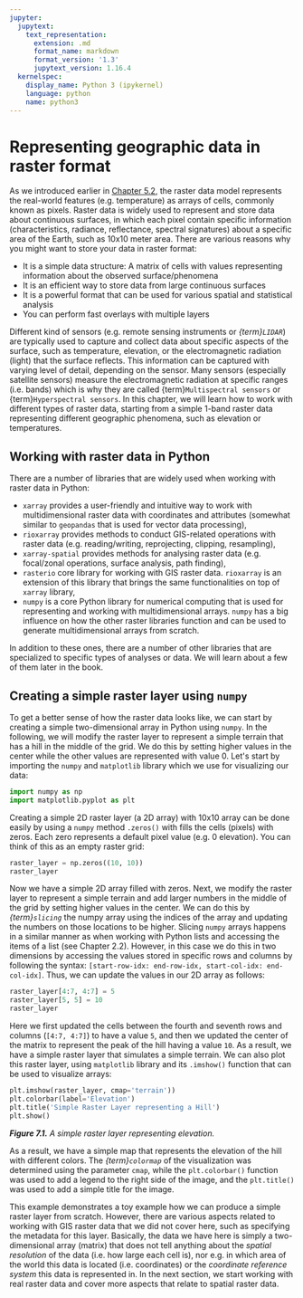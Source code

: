 ```yaml
---
jupyter:
  jupytext:
    text_representation:
      extension: .md
      format_name: markdown
      format_version: '1.3'
      jupytext_version: 1.16.4
  kernelspec:
    display_name: Python 3 (ipykernel)
    language: python
    name: python3
---
```


# Representing geographic data in raster format


As we introduced earlier in [Chapter 5.2](https://pythongis.org/part2/chapter-05/nb/01-introduction-to-geographic-data-in-python.html#basics-of-raster-data-and-arrays), the raster data model represents the real-world features (e.g. temperature) as arrays of cells, commonly known as pixels. Raster data is widely used to represent and store data about continuous surfaces, in which each pixel contain specific information (characteristics, radiance, reflectance, spectral signatures) about a specific area of the Earth, such as 10x10 meter area. There are various reasons why you might want to store your data in raster format:

- It is a simple data structure: A matrix of cells with values representing information about the observed surface/phenomena
- It is an efficient way to store data from large continuous surfaces
- It is a powerful format that can be used for various spatial and statistical analysis
- You can perform fast overlays with multiple layers 



Different kind of sensors (e.g. remote sensing instruments or *{term}`LIDAR`*) are typically used to capture and collect data about specific aspects of the surface, such as temperature, elevation, or the electromagnetic radiation (light) that the surface reflects. This information can be captured with varying level of detail, depending on the sensor. Many sensors (especially satellite sensors) measure the electromagnetic radiation at specific ranges (i.e. bands) which is why they are called {term}`Multispectral sensors` or {term}`Hyperspectral sensors`. In this chapter, we will learn how to work with different types of raster data, starting from a simple 1-band raster data representing different geographic phenomena, such as elevation or temperatures.


## Working with raster data in Python

There are a number of libraries that are widely used when working with raster data in Python:

- `xarray` provides a user-friendly and intuitive way to work with multidimensional raster data with coordinates and attributes (somewhat similar to `geopandas` that is used for vector data processing),
- `rioxarray` provides methods to conduct GIS-related operations with raster data (e.g. reading/writing, reprojecting, clipping, resampling),
- `xarray-spatial` provides methods for analysing raster data (e.g. focal/zonal operations, surface analysis, path finding),
- `rasterio` core library for working with GIS raster data. `rioxarray` is an extension of this library that brings the same functionalities on top of `xarray` library,
- `numpy` is a core Python library for numerical computing that is used for representing and working with multidimensional arrays. `numpy` has a big influence on how the other raster libraries function and can be used to generate multidimensional arrays from scratch.

In addition to these ones, there are a number of other libraries that are specialized to specific types of analyses or data. We will learn about a few of them later in the book. 


## Creating a simple raster layer using `numpy`

To get a better sense of how the raster data looks like, we can start by creating a simple two-dimensional array in Python using `numpy`. In the following, we will modify the raster layer to represent a simple terrain that has a hill in the middle of the grid. We do this by setting higher values in the center while the other values are represented with value 0. Let's start by importing the `numpy` and `matplotlib` library which we use for visualizing our data:

```python
import numpy as np
import matplotlib.pyplot as plt
```

Creating a simple 2D raster layer (a 2D array) with 10x10 array can be done easily by using a `numpy` method `.zeros()` with fills the cells (pixels) with zeros. Each zero represents a default pixel value (e.g. 0 elevation). You can think of this as an empty raster grid:

```python
raster_layer = np.zeros((10, 10))
raster_layer
```

Now we have a simple 2D array filled with zeros. Next, we modify the raster layer to represent a simple terrain and add larger numbers in the middle of the grid by setting higher values in the center. We can do this by *{term}`slicing`* the numpy array using the indices of the array and updating the numbers on those locations to be higher. Slicing `numpy` arrays happens in a similar manner as when working with Python lists and accessing the items of a list (see Chapter 2.2). However, in this case we do this in two dimensions by accessing the values stored in specific rows and columns by following the syntax: `[start-row-idx: end-row-idx, start-col-idx: end-col-idx]`. Thus, we can update the values in our 2D array as follows:

```python
raster_layer[4:7, 4:7] = 5
raster_layer[5, 5] = 10
raster_layer
```

Here we first updated the cells between the fourth and seventh rows and columns (`[4:7, 4:7]`) to have a value `5`, and then we updated the center of the matrix to represent the peak of the hill having a value `10`. As a result, we have a simple raster layer that simulates a simple terrain. We can also plot this raster layer, using `matplotlib` library and its `.imshow()` function that can be used to visualize arrays:

```python
plt.imshow(raster_layer, cmap='terrain'))
plt.colorbar(label='Elevation')
plt.title('Simple Raster Layer representing a Hill')
plt.show()
```
***Figure 7.1.** A simple raster layer representing elevation.*

As a result, we have a simple map that represents the elevation of the hill with different colors. The *{term}`colormap`* of the visualization was determined using the parameter `cmap`, while the `plt.colorbar()` function was used to add a legend to the right side of the image, and the `plt.title()` was used to add a simple title for the image.

This example demonstrates a toy example how we can produce a simple raster layer from scratch. However, there are various aspects related to working with GIS raster data that we did not cover here, such as specifying the metadata for this layer. Basically, the data we have here is simply a two-dimensional array (matrix) that does not tell anything about the *spatial resolution* of the data (i.e. how large each cell is), nor e.g. in which area of the world this data is located (i.e. coordinates) or the *coordinate reference system* this data is represented in. In the next section, we start working with real raster data and cover more aspects that relate to spatial raster data.

